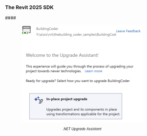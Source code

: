 <head>
<meta http-equiv="Content-Type" content="text/html; charset=utf-8">
<link rel="stylesheet" type="text/css" href="bc.css">
<!-- https://highlightjs.org/#usage
<link rel="stylesheet" href="https://cdnjs.cloudflare.com/ajax/libs/highlight.js/11.9.0/styles/default.min.css">
<script src="https://cdnjs.cloudflare.com/ajax/libs/highlight.js/11.9.0/highlight.min.js"></script>
<script>hljs.highlightAll();</script>
-->

<!-- https://prismjs.com -->
<link href="https://cdn.jsdelivr.net/npm/prismjs@1.29.0/themes/prism.min.css" rel="stylesheet" />
<script src="https://cdn.jsdelivr.net/npm/prismjs@1.29.0/components/prism-core.min.js"></script>
<script src="https://cdn.jsdelivr.net/npm/prismjs@1.29.0/plugins/autoloader/prism-autoloader.min.js"></script>
<style> code[class*=language-], pre[class*=language-] { font-size : 90%; } </style>
</head>

<!---

- sync RevitSdkSamples from 2024 to 2025
  cleanup obj and bin:
    /Users/jta/a/src/rvt/RevitSdkSamples %
    find . -name obj -type d -exec rm -r {} +
    find . -name bin -type d -exec rm -r {} +
  list all folders:
    /Users/jta/a/src/rvt/RevitSdkSamples/SDK % find . -type d | grep -v \.git | sort > /Users/jta/a/lib/revit/jeremy/list_folder_revitsdksamples2024.txt
    /Users/jta/a/lib/revit/2025 % find . -type d | grep -v \.git | sort > /Users/jta/a/lib/revit/jeremy/list_folder_2025.txt
    /Users/jta/a/lib/revit/jeremy % diff list_folder_revitsdksamples2024.txt list_folder_2025.txt > 2025diff_folder.txt
  folders only in 2024:
    /Users/jta/a/lib/revit/jeremy % grep "^<" 2025diff_folder.txt | sed 's/^< //'
  list all files:
    /Users/jta/a/src/rvt/RevitSdkSamples/SDK % find . | grep -v \.git | sort > /Users/jta/a/lib/revit/jeremy/list_revitsdksamples2024.txt
    /Users/jta/a/lib/revit/2025 % find . | grep -v \.git | sort > /Users/jta/a/lib/revit/jeremy/list_2025.txt
    /Users/jta/a/lib/revit/jeremy % diff list_revitsdksamples2024.txt list_2025.txt > 2025diff.txt
  delete 2024 files not present in 2025:


twitter:

 the #RevitAPI @AutodeskRevit #BIM @DynamoBIM

&ndash; ...

linkedin:

#BIM #DynamoBIM #AutodeskAPS #Revit #API #IFC #SDK #Autodesk #AEC #adsk

the [Revit API discussion forum](http://forums.autodesk.com/t5/revit-api-forum/bd-p/160) thread

<center>
<img src="img/" alt="" title="" width="600"/>
<p style="font-size: 80%; font-style:italic"></p>
</center>

-->

### The Revit 2025 SDK

####<a name="2"></a>

<center>
<img src="img/tbc2025upgrade_01.png" alt=".NET Upgrade Assistant" title=".NET Upgrade Assistant" width="400"/> <!-- Pixel Height: 678 Pixel Width: 848 -->
<p style="font-size: 80%; font-style:italic">.NET Upgrade Assistant</p>
</center>



